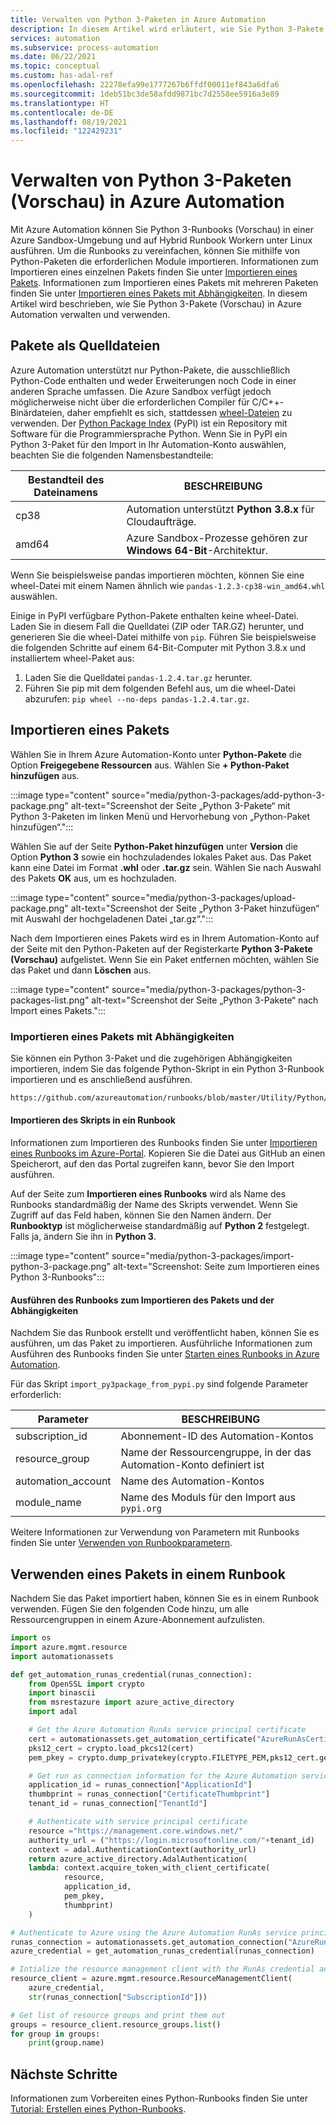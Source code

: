 ```yaml
---
title: Verwalten von Python 3-Paketen in Azure Automation
description: In diesem Artikel wird erläutert, wie Sie Python 3-Pakete (Vorschau) in Azure Automation verwalten.
services: automation
ms.subservice: process-automation
ms.date: 06/22/2021
ms.topic: conceptual
ms.custom: has-adal-ref
ms.openlocfilehash: 22278efa99e1777267b6ffdf00011ef843a6dfa6
ms.sourcegitcommit: 1deb51bc3de58afdd9871bc7d2558ee5916a3e89
ms.translationtype: HT
ms.contentlocale: de-DE
ms.lasthandoff: 08/19/2021
ms.locfileid: "122429231"
---
```

# <a name="manage-python-3-packages-preview-in-azure-automation"></a>Verwalten von Python 3-Paketen (Vorschau) in Azure Automation

Mit Azure Automation können Sie Python 3-Runbooks (Vorschau) in einer Azure Sandbox-Umgebung und auf Hybrid Runbook Workern unter Linux ausführen. Um die Runbooks zu vereinfachen, können Sie mithilfe von Python-Paketen die erforderlichen Module importieren. Informationen zum Importieren eines einzelnen Pakets finden Sie unter [Importieren eines Pakets](#import-a-package). Informationen zum Importieren eines Pakets mit mehreren Paketen finden Sie unter [Importieren eines Pakets mit Abhängigkeiten](#import-a-package-with-dependencies). In diesem Artikel wird beschrieben, wie Sie Python 3-Pakete (Vorschau) in Azure Automation verwalten und verwenden.

## <a name="packages-as-source-files"></a>Pakete als Quelldateien

Azure Automation unterstützt nur Python-Pakete, die ausschließlich Python-Code enthalten und weder Erweiterungen noch Code in einer anderen Sprache umfassen. Die Azure Sandbox verfügt jedoch möglicherweise nicht über die erforderlichen Compiler für C/C++-Binärdateien, daher empfiehlt es sich, stattdessen [wheel-Dateien](https://pythonwheels.com/) zu verwenden. Der [Python Package Index](https://pypi.org/) (PyPI) ist ein Repository mit Software für die Programmiersprache Python. Wenn Sie in PyPI ein Python 3-Paket für den Import in Ihr Automation-Konto auswählen, beachten Sie die folgenden Namensbestandteile:

| Bestandteil des Dateinamens | BESCHREIBUNG |
|---|---|
|cp38|Automation unterstützt **Python 3.8.x** für Cloudaufträge.|
|amd64|Azure Sandbox-Prozesse gehören zur **Windows 64-Bit**-Architektur.|

Wenn Sie beispielsweise pandas importieren möchten, können Sie eine wheel-Datei mit einem Namen ähnlich wie `pandas-1.2.3-cp38-win_amd64.whl` auswählen.

Einige in PyPI verfügbare Python-Pakete enthalten keine wheel-Datei. Laden Sie in diesem Fall die Quelldatei (ZIP oder TAR.GZ) herunter, und generieren Sie die wheel-Datei mithilfe von `pip`. Führen Sie beispielsweise die folgenden Schritte auf einem 64-Bit-Computer mit Python 3.8.x und installiertem wheel-Paket aus:

1. Laden Sie die Quelldatei `pandas-1.2.4.tar.gz` herunter.
1. Führen Sie pip mit dem folgenden Befehl aus, um die wheel-Datei abzurufen: `pip wheel --no-deps pandas-1.2.4.tar.gz`.

## <a name="import-a-package"></a>Importieren eines Pakets

Wählen Sie in Ihrem Azure Automation-Konto unter **Python-Pakete** die Option **Freigegebene Ressourcen** aus. Wählen Sie **+ Python-Paket hinzufügen** aus.

:::image type="content" source="media/python-3-packages/add-python-3-package.png" alt-text="Screenshot der Seite „Python 3-Pakete“ mit Python 3-Paketen im linken Menü und Hervorhebung von „Python-Paket hinzufügen“.":::

Wählen Sie auf der Seite **Python-Paket hinzufügen** unter **Version** die Option **Python 3** sowie ein hochzuladendes lokales Paket aus. Das Paket kann eine Datei im Format **.whl** oder **.tar.gz** sein. Wählen Sie nach Auswahl des Pakets **OK** aus, um es hochzuladen.

:::image type="content" source="media/python-3-packages/upload-package.png" alt-text="Screenshot der Seite „Python 3-Paket hinzufügen“ mit Auswahl der hochgeladenen Datei „tar.gz“.":::

Nach dem Importieren eines Pakets wird es in Ihrem Automation-Konto auf der Seite mit den Python-Paketen auf der Registerkarte **Python 3-Pakete (Vorschau)** aufgelistet. Wenn Sie ein Paket entfernen möchten, wählen Sie das Paket und dann **Löschen** aus.

:::image type="content" source="media/python-3-packages/python-3-packages-list.png" alt-text="Screenshot der Seite „Python 3-Pakete“ nach Import eines Pakets.":::

### <a name="import-a-package-with-dependencies"></a>Importieren eines Pakets mit Abhängigkeiten

Sie können ein Python 3-Paket und die zugehörigen Abhängigkeiten importieren, indem Sie das folgende Python-Skript in ein Python 3-Runbook importieren und es anschließend ausführen.

```cmd
https://github.com/azureautomation/runbooks/blob/master/Utility/Python/import_py3package_from_pypi.py
```

#### <a name="importing-the-script-into-a-runbook"></a>Importieren des Skripts in ein Runbook
Informationen zum Importieren des Runbooks finden Sie unter [Importieren eines Runbooks im Azure-Portal](manage-runbooks.md#import-a-runbook-from-the-azure-portal). Kopieren Sie die Datei aus GitHub an einen Speicherort, auf den das Portal zugreifen kann, bevor Sie den Import ausführen.

Auf der Seite zum **Importieren eines Runbooks** wird als Name des Runbooks standardmäßig der Name des Skripts verwendet. Wenn Sie Zugriff auf das Feld haben, können Sie den Namen ändern. Der **Runbooktyp** ist möglicherweise standardmäßig auf **Python 2** festgelegt. Falls ja, ändern Sie ihn in **Python 3**.

:::image type="content" source="media/python-3-packages/import-python-3-package.png" alt-text="Screenshot: Seite zum Importieren eines Python 3-Runbooks":::

#### <a name="executing-the-runbook-to-import-the-package-and-dependencies"></a>Ausführen des Runbooks zum Importieren des Pakets und der Abhängigkeiten

Nachdem Sie das Runbook erstellt und veröffentlicht haben, können Sie es ausführen, um das Paket zu importieren. Ausführliche Informationen zum Ausführen des Runbooks finden Sie unter [Starten eines Runbooks in Azure Automation](start-runbooks.md).

Für das Skript `import_py3package_from_pypi.py` sind folgende Parameter erforderlich:

| Parameter | BESCHREIBUNG |
|---------------|-----------------|
|subscription_id | Abonnement-ID des Automation-Kontos |
| resource_group | Name der Ressourcengruppe, in der das Automation-Konto definiert ist |
| automation_account | Name des Automation-Kontos |
| module_name | Name des Moduls für den Import aus `pypi.org` |

Weitere Informationen zur Verwendung von Parametern mit Runbooks finden Sie unter [Verwenden von Runbookparametern](start-runbooks.md#work-with-runbook-parameters).

## <a name="use-a-package-in-a-runbook"></a>Verwenden eines Pakets in einem Runbook

Nachdem Sie das Paket importiert haben, können Sie es in einem Runbook verwenden. Fügen Sie den folgenden Code hinzu, um alle Ressourcengruppen in einem Azure-Abonnement aufzulisten.

```python
import os  
import azure.mgmt.resource  
import automationassets  

def get_automation_runas_credential(runas_connection):  
    from OpenSSL import crypto  
    import binascii  
    from msrestazure import azure_active_directory  
    import adal 

    # Get the Azure Automation RunAs service principal certificate  
    cert = automationassets.get_automation_certificate("AzureRunAsCertificate")  
    pks12_cert = crypto.load_pkcs12(cert)  
    pem_pkey = crypto.dump_privatekey(crypto.FILETYPE_PEM,pks12_cert.get_privatekey())  

    # Get run as connection information for the Azure Automation service principal 
    application_id = runas_connection["ApplicationId"]  
    thumbprint = runas_connection["CertificateThumbprint"]  
    tenant_id = runas_connection["TenantId"]  

    # Authenticate with service principal certificate  
    resource ="https://management.core.windows.net/"  
    authority_url = ("https://login.microsoftonline.com/"+tenant_id)  
    context = adal.AuthenticationContext(authority_url)  
    return azure_active_directory.AdalAuthentication(  
    lambda: context.acquire_token_with_client_certificate(  
            resource,  
            application_id,  
            pem_pkey,  
            thumbprint) 
    ) 

# Authenticate to Azure using the Azure Automation RunAs service principal  
runas_connection = automationassets.get_automation_connection("AzureRunAsConnection")  
azure_credential = get_automation_runas_credential(runas_connection)  

# Intialize the resource management client with the RunAs credential and subscription  
resource_client = azure.mgmt.resource.ResourceManagementClient(  
    azure_credential,  
    str(runas_connection["SubscriptionId"]))  

# Get list of resource groups and print them out  
groups = resource_client.resource_groups.list()  
for group in groups:  
    print(group.name) 
```

## <a name="next-steps"></a>Nächste Schritte

Informationen zum Vorbereiten eines Python-Runbooks finden Sie unter [Tutorial: Erstellen eines Python-Runbooks](learn/automation-tutorial-runbook-textual-python-3.md).
